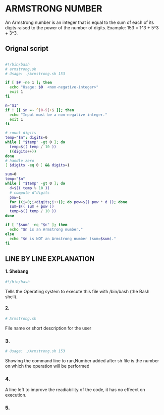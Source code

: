 # ARMSTRONG NUMBER 
An Armstrong number is an integer that is equal to the sum of each of its digits raised to the power of the number of digits. Example: 153 = 1^3 + 5^3 + 3^3.
## Orignal script 
```bash

#!/bin/bash
# armstrong.sh
# Usage: ./Armstrong.sh 153

if [ $# -ne 1 ]; then
  echo "Usage: $0  <non-negative-integer>"
  exit 1
fi

n="$1"
if ! [[ $n =~ ^[0-9]+$ ]]; then
  echo "Input must be a non-negative integer."
  exit 1
fi

# count digits
temp="$n"; digits=0
while [ "$temp" -gt 0 ]; do
  temp=$(( temp / 10 ))
  ((digits++))
done
# handle zero
[ $digits -eq 0 ] && digits=1

sum=0
temp="$n"
while [ "$temp" -gt 0 ]; do
  d=$(( temp % 10 ))
  # compute d^digits
  pow=1
  for ((i=0;i<digits;i++)); do pow=$(( pow * d )); done
  sum=$(( sum + pow ))
  temp=$(( temp / 10 ))
done

if [ "$sum" -eq "$n" ]; then
  echo "$n is an Armstrong number."
else
  echo "$n is NOT an Armstrong number (sum=$sum)."
fi

```
## LINE BY LINE EXPLANATION 

#### 1. Shebang 

```bash
#!/bin/bash
```
Tells the Operating system to execute this file with /bin/bash (the Bash shell).

#### 2.

```bash
# Armstrong.sh
```
File name or short description for the user

### 3.

```bash
# Usage: ./Armstrong.sh 153
```
Showing the command line to run,Number added after sh file is the number on which the operation will be performed

### 4. 
A line left to improve the readiability of the code, it has no effeect on execution.

### 5.


